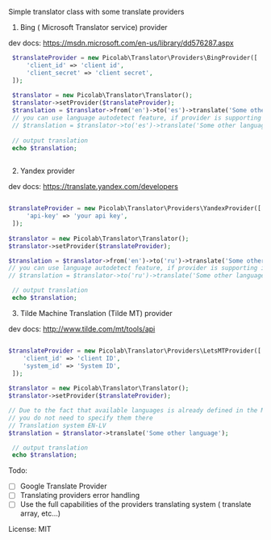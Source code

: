 Simple translator class with some translate providers

1. Bing ( Microsoft Translator service) provider

dev docs: https://msdn.microsoft.com/en-us/library/dd576287.aspx

```php
 $translateProvider = new Picolab\Translator\Providers\BingProvider([
     'client_id' => 'client id',
     'client_secret' => 'client secret',
 ]);
 
 $translator = new Picolab\Translator\Translator();
 $translator->setProvider($translateProvider);
 $translation = $translator->from('en')->to('es')->translate('Some other language');
 // you can use language autodetect feature, if provider is supporting it:
 // $translation = $translator->to('es')->translate('Some other language');
 
 // output translation 
 echo $translation;
    
```
 
2. Yandex provider

dev docs: https://translate.yandex.com/developers

```php

$translateProvider = new Picolab\Translator\Providers\YandexProvider([
     'api-key' => 'your api key',
 ]);
 
$translator = new Picolab\Translator\Translator();
$translator->setProvider($translateProvider);

$translation = $translator->from('en')->to('ru')->translate('Some other language');
// you can use language autodetect feature, if provider is supporting it:
// $translation = $translator->to('ru')->translate('Some other language');

 // output translation 
 echo $translation;
``` 


3. Tilde Machine Translation (Tilde MT) provider

dev docs: http://www.tilde.com/mt/tools/api

```php

$translateProvider = new Picolab\Translator\Providers\LetsMTProvider([
    'client_id' => 'client ID',
    'system_id' => 'System ID',
 ]);
 
$translator = new Picolab\Translator\Translator();
$translator->setProvider($translateProvider);

// Due to the fact that available languages is already defined in the MT system, 
// you do not need to specify them there
// Translation system EN-LV
$translation = $translator->translate('Some other language');

 // output translation 
 echo $translation;
``` 

Todo:
- [ ] Google Translate Provider
- [ ] Translating providers error handling
- [ ] Use the full capabilities of the providers translating system ( translate array, etc...)

License: MIT